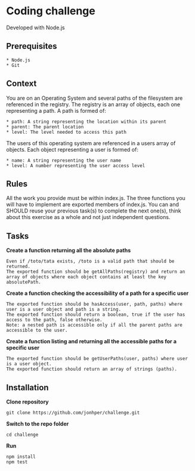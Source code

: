 # Coding challenge

Developed with Node.js

## Prerequisites

    * Node.js
    * Git

## Context

You are on an Operating System and several paths of the filesystem are referenced in the registry.
The registry is an array of objects, each one representing a path.
A path is formed of:

    * path: A string representing the location within its parent
    * parent: The parent location
    * level: The level needed to access this path

The users of this operating system are referenced in a users array of objects.
Each object representing a user is formed of:

    * name: A string representing the user name
    * level: A number representing the user access level

## Rules

All the work you provide must be within index.js.
The three functions you will have to implement are exported members of index.js.
You can and SHOULD reuse your previous task(s) to complete the next one(s), think about this exercise as a whole and not just independent questions.

## Tasks

**Create a function returning all the absolute paths**

    Even if /toto/tata exists, /toto is a valid path that should be returned.
    The exported function should be getAllPaths(registry) and return an array of objects where each object contains at least the key absolutePath.

**Create a function checking the accessibility of a path for a specific user**

    The exported function should be hasAccess(user, path, paths) where user is a user object and path is a string.
    The exported function should return a boolean, true if the user has access to the path, false otherwise.
    Note: a nested path is accessible only if all the parent paths are accessible to the user.

**Create a function listing and returning all the accessible paths for a specific user**

    The exported function should be getUserPaths(user, paths) where user is a user object.
    The exported function should return an array of strings (paths).

## Installation

**Clone repository**
    
    git clone https://github.com/jonhper/challenge.git

**Switch to the repo folder**

    cd challenge

**Run**

    npm install
    npm test